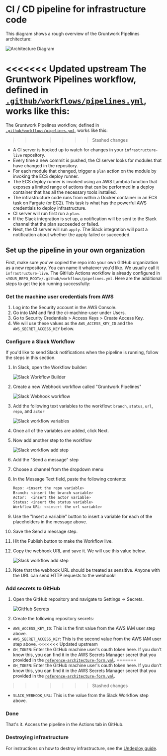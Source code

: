 # CI / CD pipeline for infrastructure code

This diagram shows a rough overview of the Gruntwork Pipelines architecture:

![Architecture Diagram](/img/guides/reference-architecture/example-usage-guide/gruntwork-pipelines-architecture.png)

<<<<<<< Updated upstream
The Gruntwork Pipelines workflow, defined in [`.github/workflows/pipelines.yml`](https://github.com/tnn-tnn-tnn-tnn-tnn-gruntwork-io/terraform-aws-service-catalog/blob/master/examples/for-production/infrastructure-live/.github/workflows/pipelines.yml), works like this:
=======
The Gruntwork Pipelines workflow, defined in [`.github/workflows/pipelines.yml`](https://github.com/tnn-gruntwork-io/terraform-aws-service-catalog/blob/master/examples/for-production/infrastructure-live/.github/workflows/pipelines.yml), works like this:
>>>>>>> Stashed changes

- A CI server is hooked up to watch for changes in your `infrastructure-live` repository.
- Every time a new commit is pushed, the CI server looks for modules that have changed in the repository.
- For each module that changed, trigger a `plan` action on the module by invoking the ECS deploy runner.
- The ECS deploy runner is invoked using an AWS Lambda function that exposes a limited range of actions that can be
  performed in a deploy container that has all the necessary tools installed.
- The infrastructure code runs from within a Docker container in an ECS task on Fargate (or EC2). This task is what has the
  powerful AWS credentials to deploy infrastructure.
- CI server will run first run a `plan`.
- If the Slack integration is set up, a notification will be sent to the Slack channel that the plan succeeded or failed.
- Next, the CI server will run `apply`. The Slack integration will post a notification about whether the apply failed or succeeded.

## Set up the pipeline in your own organization

First, make sure you've copied the repo into your own GitHub organization as a new repository. You can name it whatever you'd like. We usually call it `infrastructure-live`. The GitHub Actions workflow is already configured in `<YOUR_REPO_ROOT>/.github/workflows/pipelines.yml`. Here are the additional steps to get the job running successfully:

### Get the machine user credentials from AWS

1. Log into the Security account in the AWS Console.
1. Go into IAM and find the ci-machine-user under Users.
1. Go to Security Credentials > Access Keys > Create Access Key.
1. We will use these values as the `AWS_ACCESS_KEY_ID` and the `AWS_SECRET_ACCESS_KEY` below.

### Configure a Slack Workflow

If you'd like to send Slack notifications when the pipeline is running, follow the steps in this section.

1. In Slack, open the Workflow builder:

   ![Slack Workflow Builder](/img/guides/reference-architecture/example-usage-guide/slack-workflow-1.png)

1. Create a new Webhook workflow called "Gruntwork Pipelines"

   ![Slack Webhook workflow](/img/guides/reference-architecture/example-usage-guide/slack-workflow-2.png)

1. Add the following text variables to the workflow: `branch`, `status`, `url`, `repo`, and `actor`

   ![Slack workflow variables](/img/guides/reference-architecture/example-usage-guide/slack-workflow-3.png)

1. Once all of the variables are added, click Next.

1. Now add another step to the workflow

   ![Slack workflow add step](/img/guides/reference-architecture/example-usage-guide/slack-workflow-4.png)

1. Add the "Send a message" step

1. Choose a channel from the dropdown menu

1. In the Message Text field, paste the following contents:

   ```bash
   Repo: <insert the repo variable>
   Branch: <insert the branch variable>
   Actor:  <insert the actor variable>
   Status: <insert the status variable>
   Workflow URL: <<insert the url variable>
   ```

1. Use the "Insert a variable" button to insert a variable for each of the placeholders in the message above.

1. Save the Send a message step.

1. Hit the Publish button to make the Workflow live.

1. Copy the webhook URL and save it. We will use this value below.

   ![Slack workflow add step](/img/guides/reference-architecture/example-usage-guide/slack-workflow-5.png)

1. Note that the webhook URL should be treated as sensitive. Anyone with the URL can send HTTP requests to the webhook!

### Add secrets to GitHub

1. Open the GitHub repository and navigate to Settings => Secrets.

   ![GitHub Secrets](/img/guides/reference-architecture/example-usage-guide/secrets.png)

1. Create the following repository secrets:

- `AWS_ACCESS_KEY_ID`: This is the first value from the AWS IAM user step above.
- `AWS_SECRET_ACCESS_KEY`: This is the second value from the AWS IAM user step above.
<<<<<<< Updated upstream
- `GH_TOKEN`: Enter the GitHub machine user's oauth token here. If you don't know this, you can find it in the AWS Secrets Manager secret that you provided in the [`reference-architecture-form.yml`](https://github.com/tnn-tnn-tnn-tnn-tnn-gruntwork-io/terraform-aws-service-catalog/tree/master/examples/for-production/infrastructure-live/reference-architecture-form.yml).
=======
- `GH_TOKEN`: Enter the GitHub machine user's oauth token here. If you don't know this, you can find it in the AWS Secrets Manager secret that you provided in the [`reference-architecture-form.yml`](https://github.com/tnn-gruntwork-io/terraform-aws-service-catalog/tree/master/examples/for-production/infrastructure-live/reference-architecture-form.yml).
>>>>>>> Stashed changes
- `SLACK_WEBHOOK_URL`: This is the value from the Slack Workflow step above.

### Done

That's it. Access the pipeline in the Actions tab in GitHub.

### Destroying infrastructure

For instructions on how to destroy infrastructure, see the [Undeploy guide](../07-undeploy/01-intro.md).


<!-- ##DOCS-SOURCER-START
{
  "sourcePlugin": "local-copier",
  "hash": "b214054a49f7368da435d1d80d42ab81"
}
##DOCS-SOURCER-END -->
